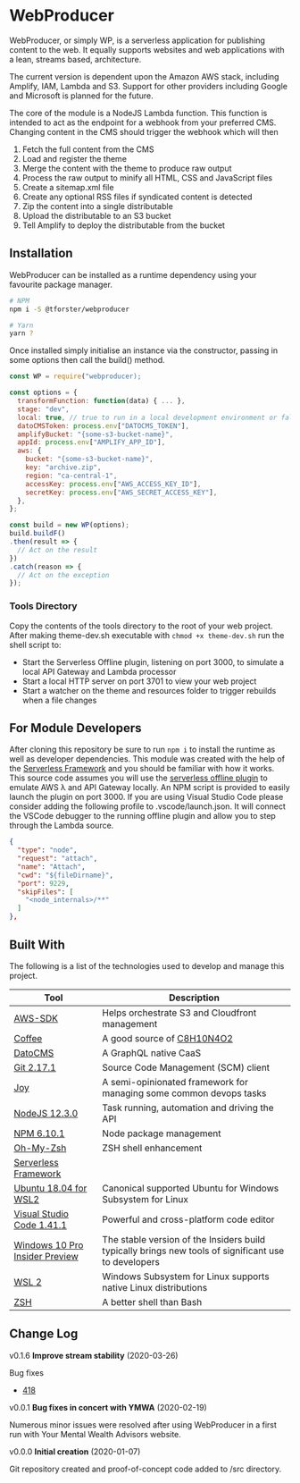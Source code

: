 # WebProducer

WebProducer, or simply WP, is a serverless application for publishing content to the web. It equally supports websites and web applications with a lean, streams based, architecture.

The current version is dependent upon the Amazon AWS stack, including Amplify, IAM, Lambda and S3. Support for other providers including Google and Microsoft is planned for the future.

The core of the module is a NodeJS Lambda function. This function is intended to act as the endpoint for a webhook from your preferred CMS. Changing content in the CMS should trigger the webhook which will then

1. Fetch the full content from the CMS
2. Load and register the theme
3. Merge the content with the theme to produce raw output
4. Process the raw output to minify all HTML, CSS and JavaScript files
5. Create a sitemap.xml file
6. Create any optional RSS files if syndicated content is detected
7. Zip the content into a single distributable
8. Upload the distributable to an S3 bucket
9. Tell Amplify to deploy the distributable from the bucket

## Installation

WebProducer can be installed as a runtime dependency using your favourite package manager.

```bash
# NPM
npm i -S @tforster/webproducer

# Yarn
yarn ?
```

Once installed simply initialise an instance via the constructor, passing in some options then call the build() method.

```javascript
const WP = require("webproducer);

const options = {
  transformFunction: function(data) { ... },
  stage: "dev",
  local: true, // true to run in a local development environment or false to run in AWS Lambda environment
  datoCMSToken: process.env["DATOCMS_TOKEN"],
  amplifyBucket: "{some-s3-bucket-name}",
  appId: process.env["AMPLIFY_APP_ID"],
  aws: {
    bucket: "{some-s3-bucket-name}",
    key: "archive.zip",
    region: "ca-central-1",
    accessKey: process.env["AWS_ACCESS_KEY_ID"],
    secretKey: process.env["AWS_SECRET_ACCESS_KEY"],
  },
};

const build = new WP(options);
build.buildF()
.then(result => {
  // Act on the result
})
.catch(reason => {
  // Act on the exception
});

```

### Tools Directory

Copy the contents of the tools directory to the root of your web project. After making theme-dev.sh executable with `chmod +x theme-dev.sh` run the shell script to:

- Start the Serverless Offline plugin, listening on port 3000, to simulate a local API Gateway and Lambda processor
- Start a local HTTP server on port 3701 to view your web project
- Start a watcher on the theme and resources folder to trigger rebuilds when a file changes

## For Module Developers

After cloning this repository be sure to run `npm i` to install the runtime as well as developer dependencies. This module was created with the help of the [Serverless Framework](https://http://serverless.com/) and you should be familiar with how it works. This source code assumes you will use the [serverless offline plugin](https://github.com/dherault/serverless-offline) to emulate AWS λ and API Gateway locally. An NPM script is provided to easily launch the plugin on port 3000. If you are using Visual Studio Code please consider adding the following profile to .vscode/launch.json. It will connect the VSCode debugger to the running offline plugin and allow you to step through the Lambda source.

```json
{
  "type": "node",
  "request": "attach",
  "name": "Attach",
  "cwd": "${fileDirname}",
  "port": 9229,
  "skipFiles": [
    "<node_internals>/**"
  ]
},
```

## Built With

The following is a list of the technologies used to develop and manage this project.

| Tool                                                                                                              | Description                                                                                          |
| ----------------------------------------------------------------------------------------------------------------- | ---------------------------------------------------------------------------------------------------- |
| [AWS-SDK](https://aws.amazon.com/sdk-for-node-js/)                                                                | Helps orchestrate S3 and Cloudfront management                                                       |
| [Coffee](https://en.wikipedia.org/wiki/Coffee)                                                                    | A good source of [C8H10N4O2](https://pubchem.ncbi.nlm.nih.gov/compound/caffeine)                     |
| [DatoCMS](https://www.datocms.com)                                                                                | A GraphQL native CaaS                                                                                |
| [Git 2.17.1](https://git-scm.com/)                                                                                | Source Code Management (SCM) client                                                                  |
| [Joy](https://github.com/tforster/joy)                                                                            | A semi-opinionated framework for managing some common devops tasks                                   |
| [NodeJS 12.3.0](https://nodejs.org/en/)                                                                           | Task running, automation and driving the API                                                         |
| [NPM 6.10.1](https://www.npmjs.com/package/npm)                                                                   | Node package management                                                                              |
| [Oh-My-Zsh](https://github.com/robbyrussell/oh-my-zsh)                                                            | ZSH shell enhancement                                                                                |
| [Serverless Framework](https://serverless.com)                                                                    |                                                                                                      |
| [Ubuntu 18.04 for WSL2](https://www.microsoft.com/en-ca/p/ubuntu/9nblggh4msv6?activetab=pivot:overviewtab)        | Canonical supported Ubuntu for Windows Subsystem for Linux                                           |
| [Visual Studio Code 1.41.1](https://code.visualstudio.com/)                                                       | Powerful and cross-platform code editor                                                              |
| [Windows 10 Pro Insider Preview](https://www.microsoft.com/en-us/software-download/windowsinsiderpreviewadvanced) | The stable version of the Insiders build typically brings new tools of significant use to developers |
| [WSL 2](https://docs.microsoft.com/en-us/windows/wsl/install-win10)                                               | Windows Subsystem for Linux supports native Linux distributions                                      |
| [ZSH](https://www.zsh.org/)                                                                                       | A better shell than Bash                                                                             |

## Change Log

v0.1.6 **Improve stream stability** (2020-03-26)

Bug fixes

- [418](https://dev.azure.com/geekhacks/Web%20Producer/_boards/board/t/Web%20Producer%20Team/Backlog%20items/?workitem=418)

v0.0.1 **Bug fixes in concert with YMWA** (2020-02-19)

Numerous minor issues were resolved after using WebProducer in a first run with Your Mental Wealth Advisors website.

v0.0.0 **Initial creation** (2020-01-07)

Git repository created and proof-of-concept code added to /src directory.
